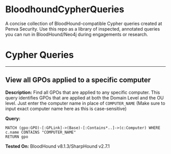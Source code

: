 # BloodhoundCypherQueries
A concise collection of BloodHound-compatible Cypher queries created at Penva Security. Use this repo as a library of inspected, annotated queries you can run in BloodHound/Neo4j during engagements or research.

# Cypher Queries

---

## **View all GPOs applied to a specific computer**
**Description:** Find all GPOs that are applied to any specific computer. This query identifies GPOs that are applied at both the Domain Level and the OU level. Just enter the computer name in place of `COMPUTER_NAME` (Make sure to input exact computer name here as this is case-sensitive)

**Query:**
```
MATCH (gpo:GPO)-[:GPLink]->(Base)-[:Contains*..]->(c:Computer) WHERE c.name CONTAINS "COMPUTER_NAME"
RETURN gpo
```
**Tested On:** BloodHound v8.1.3/SharpHound v2.7.1
